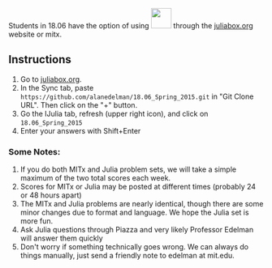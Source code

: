Students in 18.06 have the option of using <img src="https://camo.githubusercontent.com/e1ae5c7f6fe275a50134d5889a68f0acdd09ada8/687474703a2f2f6a756c69616c616e672e6f72672f696d616765732f6c6f676f5f68697265732e706e67" width="40"> through the  [juliabox.org](https://juliabox.org) website or mitx.  

## Instructions

1. Go to [juliabox.org](https://juliabox.org).
2. In the Sync tab, paste `https://github.com/alanedelman/18.06_Spring_2015.git` in "Git Clone URL". Then click on the "+" button.
3. Go the IJulia tab, refresh (upper right icon), and click on `18.06_Spring_2015`
4. Enter your answers with Shift+Enter

### Some Notes:

1. If you do both MITx and Julia problem sets, we will take a simple maximum of the two total scores each week. 
2. Scores for MITx or Julia may be posted at different times (probably 24 or 48 hours apart)
3. The MITx and Julia problems are nearly identical, though there are some minor changes due to format and language.  We hope the Julia set is more fun.
4. Ask Julia questions through Piazza and very likely Professor Edelman will answer them quickly
6. Don't worry if something technically goes wrong.  We can always do things manually, just send  a friendly note to edelman at mit.edu.
